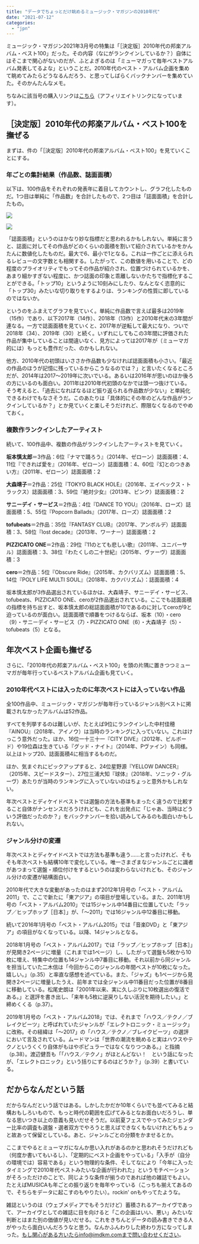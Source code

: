 ```yaml
---
title: "データでちょっとだけ眺めるミュージック・マガジンの2010年代"
date: "2021-07-12"
categories: 
  - "jpn"
---
```


ミュージック・マガジン2021年3月号の特集は「［決定版］2010年代の邦楽アルバム・ベスト100」だった。その内容（なにがランクインしているか？）自体にはそこまで関心がないのだが、ふとよぎるのは「ミューマガって毎年ベストアルバム発表してるよな」ということだ。2010年代のベスト・アルバム企画を集めて眺めてみたらどうなるんだろう、と思ってしばらくバックナンバーを集めていた。そのかんたんなメモ。

ちなみに該当号の購入リンクは[こちら](https://amzn.to/3hzYMdG)（アフィリエイトリンクになっています）。

## ［決定版］2010年代の邦楽アルバム・ベスト100を撫ぜる

まずは、件の「［決定版］2010年代の邦楽アルバム・ベスト100」を見ていくことにする。

### 年ごとの集計結果（作品数、誌面面積）

以下は、100作品をそれぞれの発表年に着目してカウントし、グラフ化したものだ。1つ目は単純に「作品数」を合計したもので、2つ目は「誌面面積」を合計したもの。

![](images/発表年ごとの作品数.png)

![](images/発表年ごとの誌面面積.png)

「誌面面積」というのはかなり妙な指標だと思われるかもしれない。単純に言うと、誌面に対してその作品がどのくらいの面積を割いて紹介されているかをかんたんに数値化したものだ。最大で6、最小で1となる。これは一作ごとに添えられるレビューの文字数とも相関する。したがって、この数値を用いることで、どの程度のプライオリティでもってその作品が紹介され、位置づけられているかを、あまり細かすぎない程度に、かつ誌面の印象と乖離しないかたちで指標化することができる。「トップ10」というように10刻みにしたり、なんとなく恣意的に「トップ30」みたいな切り取りをするよりは、ランキングの性質に即しているのではないか。

というのをふまえてグラフを見ていく。単純に作品数で言えば最多は2019年（15作）であり、以下2017年（14作）、2018年（13作）と2010年代末の3年間が連なる。一方で誌面面積を見ていくと、2017年が逆転して最大になり、ついで2018年（34）、2019年（30）と続く。いずれにしてもこの3年間に評価された作品が集中していることは間違いなく、見方によっては2017年が（ミューマガ的には）もっとも豊作だった、のかもしれない。

他方、2010年代の初頭はいささか作品数も少なければ誌面面積も小さい。「最近の作品のほうが記憶に残っているからこうなるのでは？」と言いたくなるところだが、2014年は2017～2019年に次いでいる。あるいは2016年が思いのほか後ろの方にいるのも面白い。2011年は2010年代初頭のなかでは頭一つ抜けている。そう考えると、「過去になればなるほど振り返られる作品数が少ない」と単純化できるわけでもなさそうだ。このあたりは「具体的にその年のどんな作品がランクインしているか？」とか見ていくと楽しそうだけれど、際限なくなるのでやめておく。

### 複数作ランクインしたアーティスト

続いて、100作品中、複数の作品がランクインしたアーティストを見ていく。

**坂本慎太郎**＝3作品：6位『ナマで踊ろう』（2014年、ゼローン）誌面面積：4、11位『できれば愛を』（2016年、ゼローン）誌面面積：4、60位『幻とのつきあい方』（2011年、ゼローン）誌面面積：2

**大森靖子**＝2作品：25位『TOKYO BLACK HOLE』（2016年、エイベックス・トラックス）誌面面積：3、59位『絶対少女』（2013年、ピンク）誌面面積：2

**サニーデイ・サービス**＝2作品：4位『DANCE TO YOU』（2016年、ローズ）誌面面積：5、55位『Popcorn Ballads』（2017年、ローズ）誌面面積：2

**tofubeats**＝2作品：35位『FANTASY CLUB』（2017年、アンボルデ）誌面面積：3、58位『lost decade』（2013年、ワーナー）誌面面積：2

**PIZZICATO ONE**＝2作品：29位『11のとても悲しい歌』（2011年、ユニバーサル）誌面面積：3、38位『わたくしの二十世紀』（2015年、ヴァーヴ）誌面面積：3

**cero**＝2作品：5位『Obscure Ride』（2015年、カクバリズム）誌面面積：5、14位『POLY LIFE MULTI SOUL』（2018年、カクバリズム）：誌面面積：4

坂本慎太郎が3作品選出されているほかは、大森靖子、サニーデイ・サービス、tofubeats、PIZZICATO ONE、ceroが2作品選出されている。ここでも誌面面積の指標を持ち出すと、坂本慎太郎の総誌面面積が10であるのに対してceroが9と迫っているのが面白い。誌面面積で順番をつけるならば、坂本（10）・cero（9）・サニーデイ・サービス（7）・PIZZICATO ONE（6）・大森靖子（5）・tofubeats（5）となる。

## 年次ベスト企画も撫ぜる

さらに、「2010年代の邦楽アルバム・ベスト100」を頭の片隅に置きつつミューマガが毎年行っているベストアルバム企画も見ていく。

### 2010年代ベストには入ったのに年次ベストには入っていない作品

全100作品中、ミュージック・マガジンが毎年行っているジャンル別ベストに掲載されなかったアルバムは52作品。

すべてを列挙するのは難しいが、たとえば9位にランクインした中村佳穂『AINOU』（2018年、アイノウ）は当時のランキングに入っていない。これはけっこう意外だった。ほか、16位一十三十一『CITY DIVE』（2012年、ビルボード）や19位森は生きている『グッド・ナイト』（2014年、Pヴァイン）も同様。以上はトップ20、誌面面積4に相当するものだ。

ほか、気まぐれにピックアップすると、24位星野源『YELLOW DANCER』（2015年、スピードスター）、27位三浦大知『球体』（2018年、ソニック・グルーヴ）あたりが当時のランキングに入っていないのはちょっと意外かもしれない。

年次ベストとディケイドベストでは選盤の方法も基準もまったく違うので比較すること自体がナンセンスだろうけれども、これを出発点に「じゃあ、当時はどういう評価だったのか？」をバックナンバーを拾い読みしてみるのも面白いかもしれない。

### ジャンル分けの変遷

年次ベストとディケイドベストでは方法も基準も違う……と言ったけれど、そもそも年次ベストも結構10年で変化している。唯一さまざまなジャンルごとに識者があつまって選盤・順位付けをするというのは変わらないけれども、そのジャンル分けの変遷が結構面白い。

2010年代で大きな変動があったのはまず2012年1月号の「ベスト・アルバム2011」で、ここで新たに「東アジア」の項目が登場している。また、2011年1月号の「ベスト・アルバム2010」では15ジャンル中14番目に位置していた「ラップ／ヒップホップ［日本］」が、「～2011」では16ジャンル中12番目に移動。

続いて2016年1月号の「ベスト・アルバム2015」では「音楽DVD」と「東アジア」の項目がなくなっている。以降、14ジャンルとなる。

2018年1月号の「ベスト・アルバム2017」では「ラップ／ヒップホップ［日本］」が見開き2ページに増量（これまでは1ページ）し、したがって選盤も5枚から10枚に増え、特集中の位置も14ジャンル中7番目に移動。それ以前から同ジャンルを担当していた二木信は「今回からこのジャンルの年間ベストが10枚になった。嬉しい。」（p.35）と率直な感想を述べている。また、「ジャズ」も1ページから見開き2ページに増量したうえ、前年までは全ジャンル中11番目だった位置が8番目に移動している。松尾史朗は「2001年以来、実に久しぶりに10枚選出の復活である。」と選評を書き出し、「来年も5枚に逆戻りしない活況を期待したい。」と締めくくる（p.37）。

2019年1月号の「ベスト・アルバム2018」では、それまで「ハウス／テクノ／ブレイクビーツ」と呼ばれていたジャンルが「エレクトロニック・ミュージック」に改称。その経緯は「～2017」の「ハウス／テクノ／ブレイクビーツ」の選評において言及されている。ムードマンは「世界の潮流を眺めると実はハウスやテクノというくくり自体がもはやポピュラーではなくなりつつある。」と指摘（p.38）。渡辺健吾も「「ハウス／テクノ」がほとんどない！　という話になったが、「エレクトロニック」という括りにするのはどうか？」（p.39）と書いている。

## だからなんだという話

だからなんだという話ではある。しかしたかだか10年くらいでも並べてみると結構おもしろいもので、もっと時代の範囲を広げてみるとなお面白いだろうし、単なる思いつき以上の意義も見いだせそうだ。以前夏フェスでやってみたジェンダー比率の調査も選盤・選者双方でやろうと思えばできなくもないけれどもちょっと故あって保留としている。あと、ジャンルごとの分類をかませるとか。

ここまでやるとミューマガになんか思い入れがあるのかと思われそうだけれども（何度か書いてもいるし）、「定期的にベスト企画をやっている」「入手が（自分の環境では）容易である」という物理的な条件、そしてなにより「今年に入ったタイミングで2010年代ベストみたいな企画が行われた」というモチベーションがそろっただけのことで、同じような条件が揃うのであれば他の雑誌でもよい。たとえばMUSICAも年ごとの振り返りを毎年やっている（こっちも揃えてあるので、そちらをデータに起こすのもやりたい）。rockin' onもやってたような。

雑誌というのは（ウェブメディアでもそうだけど）蓄積されるアーカイヴであって、アーカイヴとしての雑誌に目を向けると「この企画はいい、悪い」みたいな判断とはまた別の価値が見いだせる。これをきちんとデータの読み書きできる人がやったら面白いんだろうなと思う。なんかふんわりした終わり方になってしまった。もし関心がある方いたらinfo@imdkm.comまで問い合わせください。
